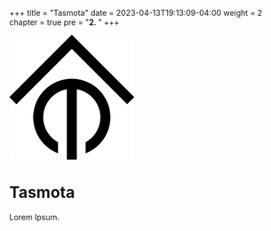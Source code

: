 +++
title = "Tasmota"
date = 2023-04-13T19:13:09-04:00
weight = 2
chapter = true
pre = "<b>2. </b>"
+++

![Tasmota](images/tasmota.png)

# Tasmota

Lorem Ipsum.